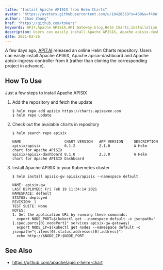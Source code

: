 ```yaml
---
title: "Install Apache APISIX from Helm Charts"
avatar: "https://avatars.githubusercontent.com/u/10428333?s=460&u=f48ef50c5621a1616a3ede50221547e34270e061&v=4"
author: "Chao Zhang"
href: "https://github.com/tokers"
keywords: API7,Apache APISIX,API Gateway,blog,Helm Charts,Installation
description: Users can easily install Apache APISIX, Apache apisix-dashboard and Apache apisix-ingress-controller from Helm Charts.
date: 2021-02-26
---
```


A few days ago, [API7.AI](https://www.apiseven.com/) released an online Helm Charts repository. Users can easily install Apache APISIX, Apache apisix-dashboard and Apache apisix-ingress-controller from it (rather than cloning the corresponding project in advance).

## How To Use

Just a few steps to install Apache APISIX

<!-- markdown-link-check-disable -->

1. Add the repository and fetch the update

   ```
   $ helm repo add apisix https://charts.apiseven.com
   $ helm repo update
   ```

<!-- markdown-link-check-enable -->

2. Check out the available charts in repository

   ```
   $ helm search repo apisix

   NAME                    CHART VERSION   APP VERSION     DESCRIPTION
   apisix/apisix           0.1.2           2.1.0           A Helm chart for Apache APISIX
   apisix/apisix-dashboard 0.1.0           2.3.0           A Helm chart for Apache APISIX Dashboard
   ```

3. Install Apache APISIX to your Kubernetes cluster

   ```
   $ helm install apisix-gw apisix/apisix --namespace default

   NAME: apisix-gw
   LAST DEPLOYED: Fri Feb 19 11:34:14 2021
   NAMESPACE: default
   STATUS: deployed
   REVISION: 1
   TEST SUITE: None
   NOTES:
   1. Get the application URL by running these commands:
     export NODE_PORT=$(kubectl get --namespace default -o jsonpath="{.spec.ports[0].nodePort}" services apisix-gw-gateway)
     export NODE_IP=$(kubectl get nodes --namespace default -o jsonpath="{.items[0].status.addresses[0].address}")
     echo http://$NODE_IP:$NODE_PORT
   ```

## See Also

- https://github.com/apache/apisix-helm-chart
